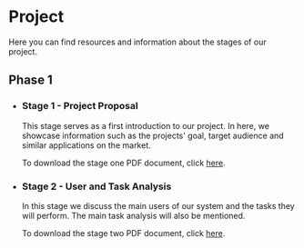 # Project

Here you can find resources and information about the stages of our project.

## Phase 1

  * ### Stage 1 - Project Proposal

      This stage serves as a first introduction to our project. In here, we showcase information such as the projects' goal, target audience and similar applications on the market.

      To download the stage one PDF document, click [here](assets/Stage1.pdf).

  * ### Stage 2 - User and Task Analysis

      In this stage we discuss the main users of our system and the tasks they will perform. The main task analysis will also be mentioned.

      To download the stage two PDF document, click [here](assets/Stage2.pdf).
